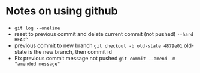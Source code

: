 # Notes on using github

- `git log --oneline`
- reset to previous commit and delete current commit (not pushed)
    `--hard HEAD^`
- previous commit to new branch
    `git checkout -b old-state 4879e01` old-state is the new branch, then commit id
- Fix previous commit message not pushed
    `git commit --amend -m "amended message"`